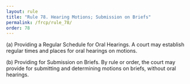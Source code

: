 ```yaml
---
layout: rule
title: "Rule 78. Hearing Motions; Submission on Briefs"
permalink: /frcp/rule_78/
order: 78
---
```


(a) Providing a Regular Schedule for Oral Hearings. A court may establish regular times and places for oral hearings on motions.


(b) Providing for Submission on Briefs. By rule or order, the court may provide for submitting and determining motions on briefs, without oral hearings.

